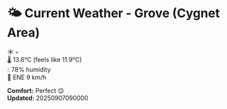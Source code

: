 # 🌤️ Current Weather - Grove (Cygnet Area)

☀️ **-**  
🌡️ 13.6°C (feels like 11.9°C)  
💧 78% humidity  
💨 ENE 9 km/h  

**Comfort:** Perfect 😌  
**Updated:** 20250907090000
